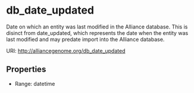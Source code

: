 # db_date_updated

Date on which an entity was last modified in the Alliance database.  This is disinct from date_updated, which represents the date when the entity was last modified and may predate import into the Alliance database.

URI: http://alliancegenome.org/db_date_updated



<!-- no inheritance hierarchy -->


## Properties

 * Range: datetime


